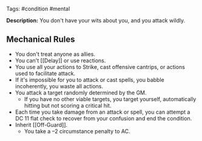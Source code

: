 Tags: #condition #mental

**Description:** You don't have your wits about you, and you attack wildly.

## Mechanical Rules

- You don't treat anyone as allies.  
- You can't [[Delay]] or use reactions.  
- You use all your actions to Strike, cast offensive cantrips, or actions used to facilitate attack.
- If it's impossible for you to attack or cast spells, you babble incoherently, you waste all actions.
- You attack a target randomly determined by the GM.  
	- If you have no other viable targets, you target yourself, automatically hitting but not scoring a critical hit.
- Each time you take damage from an attack or spell, you can attempt a DC 11 flat check to recover from your confusion and end the condition.
- Inherit [[Off-Guard]].
	- You take a –2 circumstance penalty to AC.